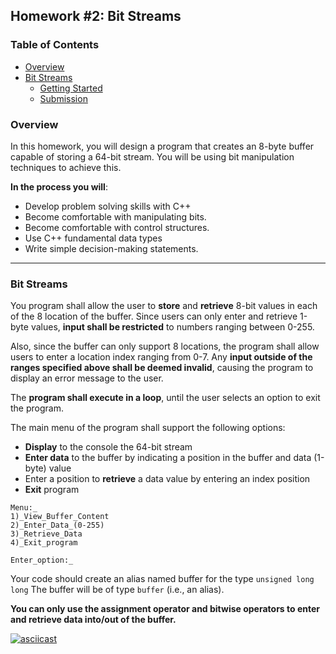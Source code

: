 ## Homework #2: Bit Streams

### Table of Contents
- [Overview](#overview)
- [Bit Streams](#homework-1-a-palindromes)
  - [Getting Started](#getting-started)
  - [Submission](#submission)

### Overview
In this homework, you will design a program that creates an 8-byte buffer capable of storing a 64-bit stream. You will be using bit manipulation techniques to achieve this.

**In the process you will**:
* Develop problem solving skills with C++
* Become comfortable with manipulating bits.
* Become comfortable with control structures.
* Use C++ fundamental data types
* Write simple decision-making statements.

---

### Bit Streams
You program shall allow the user to **store** and **retrieve** 8-bit values in each of the 8 location of the buffer. Since users can only enter and retrieve 1-byte values, **input shall be restricted** to numbers ranging between 0-255.

Also, since the buffer can only support 8 locations, the program shall allow users to enter a location index ranging from 0-7. Any **input outside of the ranges specified above shall be deemed invalid**, causing the program to display an error message to the user.

The **program shall execute in a loop**, until the user selects an option to exit the program.

The main menu of the program shall support the following options:
* **Display** to the console the 64-bit stream
* **Enter data** to the buffer by indicating a position in the buffer and data (1-byte) value
* Enter a position to **retrieve** a data value by entering an index position
* **Exit** program


```
Menu:_
1)_View_Buffer_Content
2)_Enter_Data_(0-255)
3)_Retrieve_Data
4)_Exit_program

Enter_option:_
```

Your code should create an alias named buffer for the type `unsigned long long` The buffer will be of type `buffer` (i.e., an alias).

**You can only use the assignment operator and bitwise operators to enter and retrieve data into/out of the buffer.**

[![asciicast](https://asciinema.org/a/01mvrozde7j3ymcxpwthz9re1.png)](https://asciinema.org/a/01mvrozde7j3ymcxpwthz9re1)
